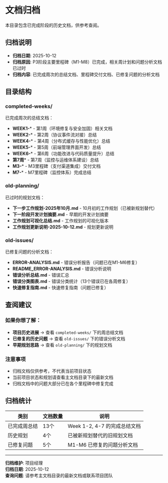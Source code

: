 # 文档归档

本目录包含已完成阶段的历史文档，供参考查阅。

## 归档说明

- **归档日期**: 2025-10-12
- **归档原因**: P3阶段主要里程碑（M1-M8）已完成，相关周计划和问题分析文档已过时
- **归档内容**: 已完成周次的总结文档、里程碑交付文档、已修复问题的分析文档

## 目录结构

### completed-weeks/
已完成周次的总结文档：
- **WEEK1-*** - 第1周（环境修复与安全加固）相关文档
- **WEEK2-*** - 第2周（协议事件流对接）总结
- **WEEK4-*** - 第4周（分布式缓存与性能优化）总结
- **WEEK5-*** - 第5周（前端管理界面开发）总结
- **WEEK6-*** - 第6周（功能改进与代码质量提升）总结
- **第7周*** - 第7周（监控与运维体系建设）总结
- **M3-*** - M3里程碑（支付渠道集成）交付文档
- **M7-*** - M7里程碑（监控体系）完成总结

### old-planning/
已过时的规划文档：
- **下一步工作规划-2025年10月.md** - 10月初的工作规划（已被新规划替代）
- **下一阶段开发计划摘要.md** - 早期的开发计划摘要
- **工作规划可视化总结.md** - 工作规划的可视化版本
- **工作规划更新说明-2025-10-12.md** - 规划更新说明

### old-issues/
已修复问题的分析文档：
- **ERROR-ANALYSIS.md** - 错误分析报告（问题已在M1-M6修复）
- **README_ERROR-ANALYSIS.md** - 错误分析说明
- **错误分析总结.md** - 错误汇总
- **错误分类图表.md** - 错误分类统计（13个错误已在各周修复）
- **快速修复指南.md** - 快速修复指南（问题已修复）

## 查阅建议

### 如果你想了解：
- **项目历史进展** → 查看 `completed-weeks/` 下的周总结文档
- **已修复的历史问题** → 查看 `old-issues/` 下的错误分析文档
- **早期规划思路** → 查看 `old-planning/` 下的规划文档

### 注意事项
- 归档文档仅供参考，不代表当前项目状态
- 当前项目状态和规划请查看主文档目录下的最新文档
- 归档文档中的问题大部分已在各个里程碑中修复完成

## 归档统计

| 类别 | 文档数量 | 说明 |
|------|---------|------|
| 已完成周总结 | 13个 | Week 1-2, 4-7 的完成总结文档 |
| 历史规划 | 4个 | 已被新规划替代的旧规划文档 |
| 已修复问题 | 5个 | M1-M6 已修复的问题分析文档 |

---

**归档维护**: 项目经理  
**归档日期**: 2025-10-12  
**查询问题**: 请参考主文档目录的最新文档或联系项目团队

